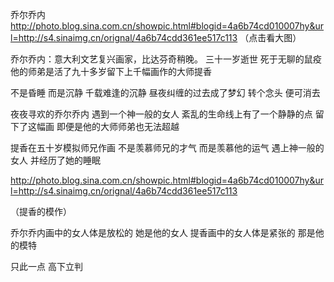 乔尔乔内
http://photo.blog.sina.com.cn/showpic.html#blogid=4a6b74cd010007hy&url=http://s4.sinaimg.cn/orignal/4a6b74cdd361ee517c113
（点击看大图）
 
乔尔乔内：意大利文艺复兴画家，比达芬奇稍晚。
三十一岁逝世
死于无聊的鼠疫
他的师弟是活了九十多岁留下上千幅画作的大师提香
 
不是昏睡
而是沉静
千载难逢的沉静
昼夜纠缠的过去成了梦幻
转个念头
便可消去
 
夜夜寻欢的乔尔乔内
遇到一个神一般的女人
紊乱的生命线上有了一个静静的点
留下了这幅画
即便是他的大师师弟也无法超越
 
提香在五十岁模拟师兄作画
不是羡慕师兄的才气
而是羡慕他的运气
遇上神一般的女人
并经历了她的睡眠
 
http://photo.blog.sina.com.cn/showpic.html#blogid=4a6b74cd010007hy&url=http://s4.sinaimg.cn/orignal/4a6b74cdd361ee517c113
 
（提香的模作）
 
 
乔尔乔内画中的女人体是放松的
她是他的女人
提香画中的女人体是紧张的
那是他的模特
 
只此一点
高下立判
 
 
 
 
 
